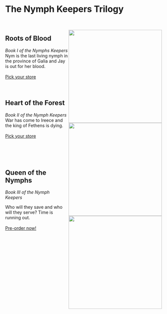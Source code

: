 # The Nymph Keepers Trilogy

<br>

<a href="https://books2read.com/rootsofblood" target="blank"><img src="/rob.png" align="right" style="width: 300px;"></a>

## Roots of Blood

*Book I of the Nymphs Keepers* <br>
Nym is the last living nymph in the province of Galia and Jay is out for her blood. 
<br>
<br>
<a href="https://books2read.com/rootsofblood" target="blank">Pick your store</a> 
<br>
<br>
<br>
  
<a href="https://books2read.com/heartoftheforest" target="blank"><img src="/hotf.png" align="right" style="width: 300px;"></a>

## Heart of the Forest

*Book II of the Nymph Keepers* <br>
War has come to Ireece and the king of Fethens is dying.
<br>
<br>
<a href="https://books2read.com/heartoftheforest" target="blank">Pick your store</a> 
<br>
<br>
<br>
<br>
<br> 

<a href="https://books2read.com/queenofthenymphs" target="blank"><img src="/qotn.png" align="right" style="width: 300px;"></a>

## Queen of the Nymphs

*Book III of the Nymph Keepers*

Who will they save and who will they serve? Time is running out.
<br>
<br>
<a href="https://books2read.com/queenofthenymphs" target="blank">Pre-order now!</a> 